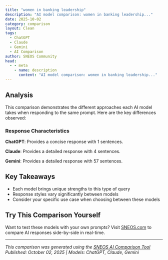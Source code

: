 ```yaml
---
title: "women in banking leadership"
description: "AI model comparison: women in banking leadership..."
date: 2025-10-02
category: comparison
layout: Clean
tags:
  - ChatGPT
  - Claude
  - Gemini
  - AI Comparison
author: SNEOS Community
head:
  - - meta
    - name: description
      content: "AI model comparison: women in banking leadership..."
---
```


<ChatComparison
  title="women in banking leadership"
  prompt="women in banking leadership"
  :responses='{
    "ChatGPT": "Women in banking leadership have made significant strides in recent years, although they still face challenges in achieving parity with their male counterparts. The financial services sector has historically been male-dominated, but a growing emphasis on diversity and inclusion is changing the landscape.\n\n### Key Aspects:\n\n1. **Progress and Representation**:\n   - Women have increasingly taken on leadership roles within major banking institutions, including positions such as CEOs, board members, and executives in critical areas like risk management and finance.\n   - Organizations and initiatives focused on promoting women in leadership roles have emerged, fostering networks and mentorship opportunities.\n\n2. **Challenges**:\n   - Despite progress, women in banking often encounter barriers such as gender bias, lack of access to senior roles, and work-life balance challenges.\n   - The performance and potential of women leaders can be overlooked, and institutional culture may not always support their advancement.\n\n3. **Impact of Diversity**:\n   - Research demonstrates that diverse leadership teams contribute to better decision-making and improved financial performance. Companies with more women in leadership roles tend to perform better both culturally and financially.\n   - Many banks are now recognizing the business case for gender diversity and are implementing strategies to address gender imbalances.\n\n4. **Supportive Initiatives**:\n   - A range of programs aimed at empowering women in banking exist, such as sponsorship programs, leadership training, and networking events.\n   - Industry organizations often advocate for policy changes to support gender equality, such as flexible working arrangements and parental leave.\n\n5. **Global Perspective**:\n   - The situation varies globally, with some regions showing faster progress toward gender equality in banking leadership than others.\n   - Efforts are underway worldwide to promote women&#x27;s leadership, and various countries have implemented quotas or targets for female representation on corporate boards.\n\n6. **Future Trends**:\n   - The conversation around gender diversity in banking continues to evolve, with rising awareness of the value of inclusive leadership.\n   - As younger generations enter the workforce, there is an expectation for greater equity, which may drive further changes in organizational structures and policies.\n\n### Notable Leaders:\nSeveral women have made significant contributions to the banking industry, exemplifying successful leadership. Notable figures include:\n\n- **Jane Fraser** (CEO of Citigroup): The first woman to head a major Wall Street bank.\n- **Ana Botín** (Executive Chairman of Banco Santander): A prominent leader who has advocated for sustainability and digital transformation in banking.\n- **Mary Erdoes** (CEO of J.P. Morgan Asset & Wealth Management): One of the most influential women in finance.\n\n### Conclusion:\nWhile the journey toward gender parity in banking leadership is ongoing, the continued focus on diversity, the implementation of supportive frameworks, and the visibility of women leaders are key factors driving positive change in the industry. The momentum toward equal representation is critical not only for the banking sector but also for broader economic and societal progress.",
    "Claude": "Women in banking leadership have made significant strides, though challenges remain. Here\u0027s an overview:\n\n## Current Status\n\n**Progress Made:**\n- Several major banks now have women CEOs (e.g., Jane Fraser at Citigroup, Marianne Lake co-leading consumer banking at JPMorgan Chase)\n- Women comprise about 50-60% of the overall banking workforce\n- Increasing representation on boards of directors\n\n**Ongoing Challenges:**\n- Women hold only about 20-25% of senior executive positions\n- Representation decreases significantly at C-suite levels\n- Pay gaps persist at leadership levels\n\n## Key Trends\n\n**Positive Developments:**\n- More banks implementing diversity and inclusion initiatives\n- Mentorship and sponsorship programs targeting women\n- Flexible work arrangements becoming more common\n- Growing recognition of business benefits of diverse leadership\n\n**Areas for Improvement:**\n- Breaking through the \u0022glass ceiling\u0022 to top positions\n- Addressing work-life balance challenges\n- Combating unconscious bias in promotion decisions\n- Building stronger leadership pipelines\n\n## Notable Leaders\n\nSome prominent women in banking leadership include:\n- Jane Fraser (Citigroup CEO)\n- Adena Friedman (Nasdaq CEO)\n- Beth Hammack (Goldman Sachs CFO)\n- Various regional and community bank leaders\n\nWould you like me to focus on any particular aspect, such as specific challenges, success stories, or strategies for advancement?",
    "Gemini": "Okay, let\u0027s explore the topic of women in banking leadership. Here\u0027s an overview of the current state, challenges, progress, and resources related to this important area:\n\n**Current State:**\n\n*   **Underrepresentation:** While women make up a significant portion of the banking workforce (often over 50%), they are significantly underrepresented in senior leadership positions, including executive roles and board seats.\n*   **Slow Progress:** Progress toward gender parity in banking leadership has been slow. Although there have been gains, the pace is often incremental, and significant disparities remain.\n*   **Regional Variations:** The representation of women in banking leadership varies across different regions and countries. Some regions have made more progress than others due to cultural, regulatory, and organizational factors.\n*   **Specific Roles:** Women are often more represented in certain areas of banking, such as human resources, marketing, and compliance, compared to roles like investment banking, commercial lending, or technology leadership.\n\n**Key Challenges:**\n\n*   **The \u0022Leaky Pipeline\u0022:** Many women leave the banking industry at mid-career levels, often due to work-life balance challenges, lack of mentorship or sponsorship, and perceived limited opportunities for advancement.\n*   **Bias and Stereotypes:** Unconscious biases and gender stereotypes can hinder women\u0027s advancement. These biases can affect hiring decisions, performance evaluations, promotion opportunities, and access to critical assignments.\n*   **Lack of Mentorship and Sponsorship:** Women often lack access to influential mentors and sponsors who can advocate for their advancement and provide guidance.\n*   **Work-Life Balance:** The demanding hours and travel requirements in some banking roles can make it challenging for women, who often bear a disproportionate share of family responsibilities.\n*   **Networking Gaps:** Women may face barriers to accessing informal networks and \u0022old boys\u0027 clubs\u0022 that can be crucial for career advancement.\n*   **Lack of Role Models:** The limited number of women in senior leadership positions can make it difficult for younger women to envision their own path to success.\n*   **\u0022Imposter Syndrome\u0022:** Some women may experience imposter syndrome, doubting their abilities and feeling like they don\u0027t belong in leadership roles. This can be exacerbated by a lack of visible role models and supportive environments.\n*   **Lack of Flexibility:** Limited flexibility in work arrangements can hinder women\u0027s ability to balance work and personal responsibilities.\n\n**Progress and Positive Trends:**\n\n*   **Increased Awareness:** There is growing awareness of the importance of gender diversity and inclusion in banking. Many organizations are actively working to address the challenges and promote women\u0027s advancement.\n*   **Diversity and Inclusion Initiatives:** Banks are implementing various diversity and inclusion initiatives, such as:\n    *   **Mentoring and Sponsorship Programs:** Pairing women with senior leaders who can provide guidance and advocacy.\n    *   **Leadership Development Programs:** Providing women with training and development opportunities to enhance their leadership skills.\n    *   **Affinity Groups/Employee Resource Groups:** Creating networks for women to connect, share experiences, and support each other.\n    *   **Flexible Work Arrangements:** Offering flexible work options, such as telecommuting and flextime, to help employees balance work and personal responsibilities.\n    *   **Bias Training:** Conducting training to raise awareness of unconscious biases and promote inclusive decision-making.\n    *   **Diversity Targets:** Setting goals for increasing the representation of women in leadership positions.\n*   **Regulatory Pressure:** Regulators in some countries are increasing pressure on financial institutions to improve gender diversity in leadership.\n*   **Data Collection and Transparency:** More banks are collecting and reporting data on gender diversity, which helps to track progress and identify areas for improvement.\n*   **Focus on Inclusive Leadership:** There is a growing emphasis on developing inclusive leadership styles that value diverse perspectives and create a welcoming environment for all employees.\n*   **Rise of Female Role Models:** More women are reaching senior leadership positions in banking, serving as role models and inspiring others.\n*   **Technological Advancements:**  Technology can enable more flexible work arrangements and create opportunities for remote work, which can benefit women seeking work-life balance.\n\n**Strategies for Promoting Women in Banking Leadership:**\n\n*   **Create a Culture of Inclusion:** Foster a workplace culture that values diversity, equity, and inclusion.\n*   **Address Bias:** Implement strategies to mitigate unconscious biases in hiring, promotion, and performance evaluations.\n*   **Provide Mentorship and Sponsorship:** Establish mentoring and sponsorship programs to support women\u0027s career advancement.\n*   **Offer Leadership Development Programs:** Invest in leadership development programs specifically designed for women.\n*   **Promote Flexible Work Arrangements:** Offer flexible work options to help employees balance work and personal responsibilities.\n*   **Set Diversity Targets:** Establish clear, measurable goals for increasing the representation of women in leadership positions.\n*   **Track Progress and Report Data:** Collect and report data on gender diversity to track progress and identify areas for improvement.\n*   **Hold Leaders Accountable:** Hold leaders accountable for promoting diversity and inclusion within their teams.\n*   **Support Employee Resource Groups:** Support and empower employee resource groups for women.\n*   **Promote Work-Life Balance:** Encourage employees to prioritize work-life balance and provide resources to support their well-being.\n*   **Increase Transparency:** Be transparent about promotion processes and opportunities for advancement.\n*   **Challenge Gender Stereotypes:** Actively challenge gender stereotypes and biases in the workplace.\n*   **Invest in Training:** Provide training on diversity, inclusion, and unconscious bias.\n*   **Review and Revise Policies:** Regularly review and revise policies and procedures to ensure they are equitable and inclusive.\n*   **Promote Female Role Models:** Highlight and celebrate the achievements of women in banking leadership.\n\n**Resources:**\n\n*   **Catalyst:** A non-profit organization dedicated to advancing women in the workplace.\n*   **Lean In:** An organization founded by Sheryl Sandberg that provides resources and support for women.\n*   **30% Club:** A campaign to increase the representation of women on corporate boards.\n*   **Financial Women\u0027s Association (FWA):** A professional organization for women in finance.\n*   **Simmons University Institute for Inclusive Leadership:** Offers research and programs on inclusive leadership.\n*   **Bloomberg Gender-Equality Index:** Tracks companies that are committed to gender equality.\n*   **World Economic Forum\u0027s Global Gender Gap Report:** Measures the gender gap across various dimensions, including economic participation and opportunity.\n*   **McKinsey \u0026 Company\u0027s Women in the Workplace Report:** Provides insights on the state of women in corporate America.\n\n**Conclusion:**\n\nIncreasing the representation of women in banking leadership is not only a matter of fairness and equality but also a strategic imperative. Diverse leadership teams are more innovative, adaptable, and better equipped to serve the needs of a diverse customer base. While progress has been made, there is still much work to be done. By addressing the challenges and implementing the strategies outlined above, the banking industry can create a more inclusive and equitable environment where women can thrive and reach their full potential.\n"
  }'
  published-date="14:18"
/>

## Analysis

This comparison demonstrates the different approaches each AI model takes when responding to the same prompt. Here are the key differences observed:

### Response Characteristics

**ChatGPT**: Provides a concise response with 1 sentences. 

**Claude**: Provides a detailed response with 4 sentences. 

**Gemini**: Provides a detailed response with 57 sentences. 

## Key Takeaways

- Each model brings unique strengths to this type of query
- Response styles vary significantly between models
- Consider your specific use case when choosing between these models

## Try This Comparison Yourself

Want to test these models with your own prompts? Visit [SNEOS.com](https://sneos.com) to compare AI responses side-by-side in real-time.

---

*This comparison was generated using the [SNEOS AI Comparison Tool](https://sneos.com)*
*Published: October 02, 2025 | Models: ChatGPT, Claude, Gemini*
